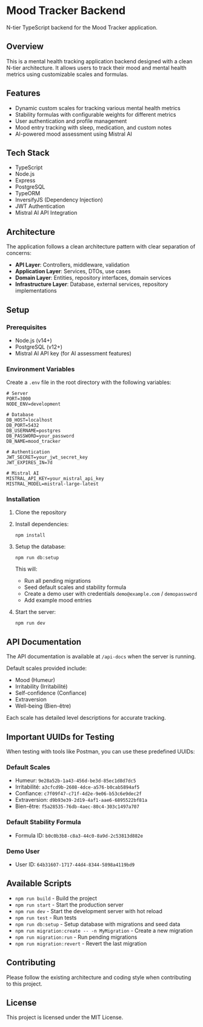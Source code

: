 # Mood Tracker Backend

N-tier TypeScript backend for the Mood Tracker application.

## Overview

This is a mental health tracking application backend designed with a clean N-tier architecture. It allows users to track their mood and mental health metrics using customizable scales and formulas.

## Features

- Dynamic custom scales for tracking various mental health metrics
- Stability formulas with configurable weights for different metrics
- User authentication and profile management
- Mood entry tracking with sleep, medication, and custom notes
- AI-powered mood assessment using Mistral AI

## Tech Stack

- TypeScript
- Node.js
- Express
- PostgreSQL
- TypeORM
- InversifyJS (Dependency Injection)
- JWT Authentication
- Mistral AI API Integration

## Architecture

The application follows a clean architecture pattern with clear separation of concerns:

- **API Layer**: Controllers, middleware, validation
- **Application Layer**: Services, DTOs, use cases
- **Domain Layer**: Entities, repository interfaces, domain services
- **Infrastructure Layer**: Database, external services, repository implementations

## Setup

### Prerequisites

- Node.js (v14+)
- PostgreSQL (v12+)
- Mistral AI API key (for AI assessment features)

### Environment Variables

Create a `.env` file in the root directory with the following variables:

```
# Server
PORT=3000
NODE_ENV=development

# Database
DB_HOST=localhost
DB_PORT=5432
DB_USERNAME=postgres
DB_PASSWORD=your_password
DB_NAME=mood_tracker

# Authentication
JWT_SECRET=your_jwt_secret_key
JWT_EXPIRES_IN=7d

# Mistral AI
MISTRAL_API_KEY=your_mistral_api_key
MISTRAL_MODEL=mistral-large-latest
```

### Installation

1. Clone the repository
2. Install dependencies:
   ```
   npm install
   ```
3. Setup the database:
   ```
   npm run db:setup
   ```
   This will:
    - Run all pending migrations
    - Seed default scales and stability formula
    - Create a demo user with credentials `demo@example.com` / `demopassword`
    - Add example mood entries

4. Start the server:
   ```
   npm run dev
   ```

## API Documentation

The API documentation is available at `/api-docs` when the server is running.

Default scales provided include:
- Mood (Humeur)
- Irritability (Irritabilité)
- Self-confidence (Confiance)
- Extraversion
- Well-being (Bien-être)

Each scale has detailed level descriptions for accurate tracking.

## Important UUIDs for Testing

When testing with tools like Postman, you can use these predefined UUIDs:

### Default Scales
- Humeur: `9e28a52b-1a43-456d-be3d-85ec1d8d7dc5`
- Irritabilité: `a3cfcd9b-2608-4dce-a576-b0cab5894af5`
- Confiance: `c7f09f47-c71f-4d2e-9e06-b53c6e9dec2f`
- Extraversion: `d9b93e39-2d19-4af1-aae6-6895522bf81a`
- Bien-être: `f5a28535-76db-4aec-80c4-303c1497a707`

### Default Stability Formula
- Formula ID: `b0c0b3b8-c8a3-44c0-8a9d-2c53813d882e`

### Demo User
- User ID: `64b31607-1717-44d4-8344-5898a4119bd9`

## Available Scripts

- `npm run build` - Build the project
- `npm run start` - Start the production server
- `npm run dev` - Start the development server with hot reload
- `npm run test` - Run tests
- `npm run db:setup` - Setup database with migrations and seed data
- `npm run migration:create -- -n MyMigration` - Create a new migration
- `npm run migration:run` - Run pending migrations
- `npm run migration:revert` - Revert the last migration

## Contributing

Please follow the existing architecture and coding style when contributing to this project.

## License

This project is licensed under the MIT License.